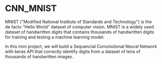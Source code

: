 # CNN_MNIST
MNIST ("Modified National Institute of Standards and Technology") is the de facto “Hello World” dataset of computer vision.
MNIST is a widely used dataset of handwritten digits that contains thousands of handwritten digits for training and testing a machine learning model.

In this mini project, we will build a Sequencial Convolutional Neural Network with keras API that correctly identify digits from a dataset of tens of thousands of handwritten images.
